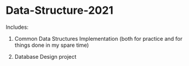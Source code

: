 # Data-Structure-2021

Includes: 

1. Common Data Structures Implementation (both for practice and for things done in my spare time)

2. Database Design project
